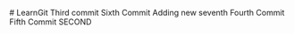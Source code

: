 #   L e a r n G i t 
Third commit 
Sixth Commit 
Adding new
seventh
Fourth Commit
Fifth Commit
SECOND
 
